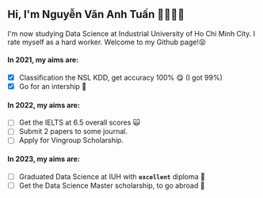## Hi, I'm Nguyễn Văn Anh Tuấn 👋🏼💪🏼

I'm now studying Data Science at Industrial University of Ho Chi Minh City. I rate myself as a hard worker. Welcome to my Github page!😝

#### In 2021, my aims are:

- [X] Classification the NSL KDD, get accuracy 100% 😋 (I got 99%)
- [X] Go for an intership 🤙

#### In 2022, my aims are:
- [ ] Get the IELTS at 6.5 overall scores 🙀
- [ ] Submit 2 papers to some journal.
- [ ] Apply for Vingroup Scholarship.

#### In 2023, my aims are:
- [ ] Graduated Data Science at IUH with **`excellent`** diploma 🤟
- [ ] Get the Data Science Master scholarship, to go abroad 🥳

